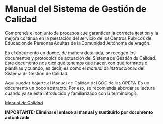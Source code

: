 # Manual del Sistema de Gestión de Calidad

Comprende el conjunto de procesos que garanticen la correcta gestión y la mejora continua en la prestación del servicio de los Centros Públicos de Educación de Personas Adultas de la Comunidad Autónoma de Aragón.

Es el documento en donde, de manera detallada, se recogen los documentos y protocolos de actuación del Sistema de Gestión de Calidad. Este documento nos dice qué tenemos que hacer, con qué formatos o plantillas y cuándo, es decir, es como el _manual de instrucciones_ del Sistema de Gestión de Calidad.

Aquí puedes bajarte el Manual de Calidad del SGC de los CPEPA. Es un documento un poco abstracto. Por eso, se recomienda abordar su lectura cuando ya se está introducido y familiarizado con la terminología.

[Manual de Calidad](http://aularagon.catedu.es/materialesaularagon2013/fepa/zips/Modulo_8/Manual_calidad_SGC.doc)

**IMPORTANTE: Eliminar el enlace al manual y sustituirlo por documento actualizado**


